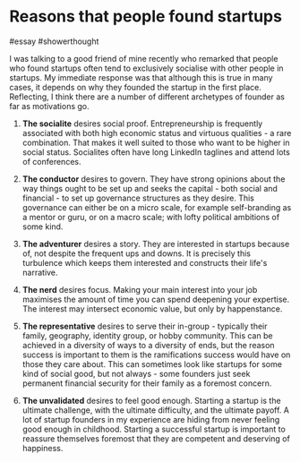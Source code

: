 # Reasons that people found startups
#essay #showerthought 

I was talking to a good friend of mine recently who remarked that people who found startups often tend to exclusively socialise with other people in startups. My immediate response was that although this is true in many cases, it depends on why they founded the startup in the first place. Reflecting, I think there are a number of different archetypes of founder as far as motivations go. 

1. **The socialite** desires social proof. Entrepreneurship is frequently associated with both high economic status and virtuous qualities - a rare combination. That makes it well suited to those who want to be higher in social status. Socialites often have long LinkedIn taglines and attend lots of conferences.
   
2. **The conductor** desires to govern. They have strong opinions about the way things ought to be set up and seeks the capital - both social and financial - to set up governance structures as they desire. This governance can either be on a micro scale, for example self-branding as a mentor or guru, or on a macro scale; with lofty political ambitions of some kind.
   
3. **The adventurer** desires a story. They are interested in startups because of, not despite the frequent ups and downs. It is precisely this turbulence which keeps them interested and constructs their life's narrative.
   
4. **The nerd** desires focus. Making your main interest into your job maximises the amount of time you can spend deepening your expertise. The interest may intersect economic value, but only by happenstance.
   
5. **The representative** desires to serve their in-group - typically their family, geography, identity group, or hobby community. This can be achieved in a diversity of ways to a diversity of ends, but the reason success is important to them is the ramifications success would have on those they care about. This can sometimes look like startups for some kind of social good, but not always - some founders just seek permanent financial security for their family as a foremost concern.
   
6. **The unvalidated** desires to feel good enough. Starting a startup is the ultimate challenge, with the ultimate difficulty, and the ultimate payoff. A lot of startup founders in my experience are hiding from never feeling good enough in childhood. Starting a successful startup is important to reassure themselves foremost that they are competent and deserving of happiness.